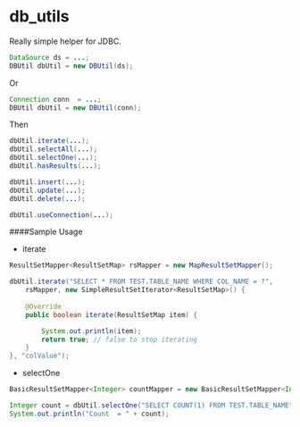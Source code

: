 # db_utils
Really simple helper for JDBC.

````java
DataSource ds = ...;
DBUtil dbUtil = new DBUtil(ds);
````

Or

````java
Connection conn  = ...;
DBUtil dbUtil = new DBUtil(conn);
````

Then

````java
dbUtil.iterate(...);
dbUtil.selectAll(...);
dbUtil.selectOne(...);
dbUtil.hasResults(...);

dbUtil.insert(...);
dbUtil.update(...);
dbUtil.delete(...);

dbUtil.useConnection(...);
````

####Sample Usage

* iterate
````java
ResultSetMapper<ResultSetMap> rsMapper = new MapResultSetMapper();

dbUtil.iterate("SELECT * FROM TEST.TABLE_NAME WHERE COL_NAME = ?", 
    rsMapper, new SimpleResultSetIterator<ResultSetMap>() {
    
    @Override
    public boolean iterate(ResultSetMap item) {

        System.out.println(item);
        return true; // false to stop iterating
    }
}, "colValue");
````

* selectOne

````java
BasicResultSetMapper<Integer> countMapper = new BasicResultSetMapper<Integer>(1);

Integer count = dbUtil.selectOne("SELECT COUNT(1) FROM TEST.TABLE_NAME", countMapper);
System.out.println("Count  = " + count);
````